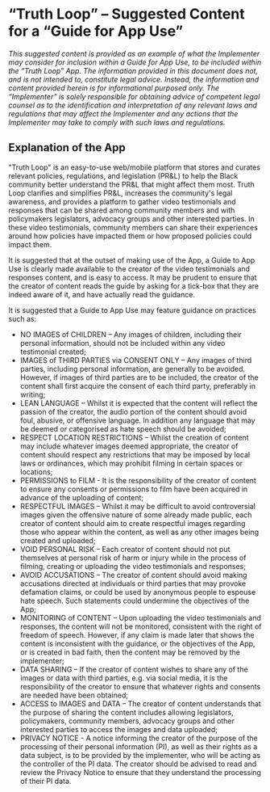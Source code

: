 # “Truth Loop” – Suggested Content for a “Guide for App Use”

   _This suggested content is provided as an example of what the Implementer may consider for inclusion within a Guide for App Use, to be included within the “Truth Loop” App. The information provided in this document does not, and is not intended to, constitute legal advice. Instead, the information and content provided herein is for informational purposed only. The “Implementer” is solely responsible for obtaining advice of competent legal counsel as to the identification and interpretation of any relevant laws and regulations that may affect the Implementer and any actions that the Implementer may take to comply with such laws and regulations._

## Explanation of the App

"Truth Loop" is an easy-to-use web/mobile platform that stores and curates relevant policies, regulations, and legislation (PR&L) to help the Black community better understand the PR&L that might affect them most. Truth Loop clarifies and simplifies PR&L, increases the community's legal awareness, and provides a platform to gather video testimonials and responses that can be shared among community members and with policymakers legislators, advocacy groups and other interested parties. In these video testimonials, community members can share their experiences around how policies have impacted them or how proposed policies could impact them.

It is suggested that at the outset of making use of the App, a Guide to App Use is clearly made available to the creator of the video testimonials and responses content, and is easy to access.  It may be prudent to ensure that the creator of content reads the guide by asking for a tick-box that they are indeed aware of it, and have actually read the guidance.  

It is suggested that a Guide to App Use may feature guidance on practices such as:

- NO IMAGES of CHILDREN – Any images of children, including their personal information, should not be included within any video testimonial created;
- IMAGES of THIRD PARTIES via CONSENT ONLY – Any images of third parties, including personal information, are generally to be avoided.  However, if images of third parties are to be included, the creator of the content shall first acquire the consent of each third party, preferably in writing;
- LEAN LANGUAGE – Whilst it is expected that the content will reflect the passion of the creator, the audio portion of the content should avoid foul, abusive, or offensive language.  In addition any language that may be deemed or categorised as hate speech should be avoided;
- RESPECT LOCATION RESTRICTIONS – Whilst the creation of content may include whatever images deemed appropriate, the creator of content should respect any restrictions that may be imposed by local laws or ordinances, which may prohibit filming in certain spaces or locations;
- PERMISSIONS to FILM - It is the responsibility of the creator of content to ensure any consents or permissions to film have been acquired in advance of the uploading of content;
- RESPECTFUL IMAGES – Whilst it may be difficult to avoid controversial images given the offensive nature of some already made public, each creator of content should aim to create respectful images regarding those who appear within the content, as well as any other images being created and uploaded;
- VOID PERSONAL RISK – Each creator of content should not put themselves at personal risk of harm or injury while in the process of filming, creating or uploading the video testimonials and responses;
- AVOID ACCUSATIONS – The creator of content should avoid making accusations directed at individuals or third parties that may provoke defamation claims, or could be used by anonymous people to espouse hate speech.  Such statements could undermine the objectives of the App;
- MONITORING of CONTENT – Upon uploading the video testimonials and responses, the content will not be monitored, consistent with the right of freedom of speech. However, if any claim is made later that shows the content is inconsistent with the guidance, or the objectives of the App, or is created in bad faith, then the content may be removed by the implementer;
- DATA SHARING – If the creator of content wishes to share any of the images or data with third parties, e.g. via social media, it is the responsibility of the creator to ensure that whatever rights and consents are needed have been obtained;
- ACCESS to IMAGES and DATA – The creator of content understands that the purpose of sharing the content includes allowing legislators, policymakers, community members, advocacy groups and other interested parties to access the images and data uploaded;
- PRIVACY NOTICE - A notice informing the creator of the purpose of the processing of their personal information (PI), as well as their rights as a data subject, is to be provided by the implementer, who will be acting as the controller of the PI data. The creator should be advised to read and review the Privacy Notice to ensure that they understand the processing of their PI data.
